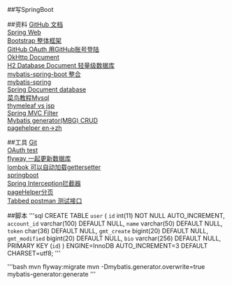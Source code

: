 ##写SpringBoot


##资料
[GitHub 文档](https://github.com/Cassiezys/Spbbt)  
[Spring Web](https://spring.io/guides/gs/serving-web-content/)  
[Bootstrap 整体框架](https://v3.bootcss.com/components)  
[GitHub OAuth 用GitHub账号登陆](https://developer.github.com/apps/building-oauth-apps/creating-an-oauth-app/)  
[OkHttp Document ](https://square.github.io/okhttp/)  
[H2 Database Document 轻量级数据库](http://www.h2database.com/)  
[mybatis-spring-boot 整合](http://mybatis.org/spring-boot-starter/mybatis-spring-boot-autoconfigure/)      
[mybatis-spring](http://mybatis.org/spring/)    
[Spring Document database](https://docs.spring.io/spring-boot/docs/current/reference/html/spring-boot-features.html#boot-features-embedded-database-support)    
[菜鸟教程Mysql](https://www.runoob.com/mysql/mysql-tutorial.html)  
[thymeleaf vs jsp](https://www.thymeleaf.org/doc/tutorials/3.0/usingthymeleaf.html)   
[Spring MVC Filter](https://docs.spring.io/spring/docs/current/spring-framework-reference/web.html#mvc-cors-processing)     
[Mybatis generator(MBG) CRUD](http://mybatis.org/generator/)  
[pagehelper en->zh](https://github.com/pagehelper/Mybatis-PageHelper/blob/master/wikis/zh/HowToUse.md)

##工具
[Git](https://github.com/)  
[OAuth test](https://developer.github.com/apps/building-oauth-apps/authorizing-oauth-apps/)  
[flyway 一起更新数据库](https://flywaydb.org/getstarted/firststeps/maven)  
[lombok 可以自动加载gettersetter](https://projectlombok.org/setup/maven)  
[springboot](https://docs.spring.io/spring-boot/docs/current/reference/html/using-spring-boot.html#using-boot-devtools)    
[Spring Interception拦截器](https://docs.spring.io/spring/docs/current/spring-framework-reference/web.html#mvc-handlermapping-interceptor)  
[pageHelper分页](https://github.com/pagehelper/Mybatis-PageHelper)   
[Tabbed postman 测试接口](chrome-extension://coohjcphdfgbiolnekdpbcijmhambjff/index.html)


##脚本
'''sql
CREATE TABLE `user` (
  `id` int(11) NOT NULL AUTO_INCREMENT,
  `account_id` varchar(100) DEFAULT NULL,
  `name` varchar(50) DEFAULT NULL,
  `token` char(36) DEFAULT NULL,
  `gmt_create` bigint(20) DEFAULT NULL,
  `gmt_modified` bigint(20) DEFAULT NULL,
  `bio` varchar(256) DEFAULT NULL,
  PRIMARY KEY (`id`)
) ENGINE=InnoDB AUTO_INCREMENT=3 DEFAULT CHARSET=utf8;
'''

'''bash
mvn flyway:migrate
mvn -Dmybatis.generator.overwrite=true mybatis-generator:generate
'''
